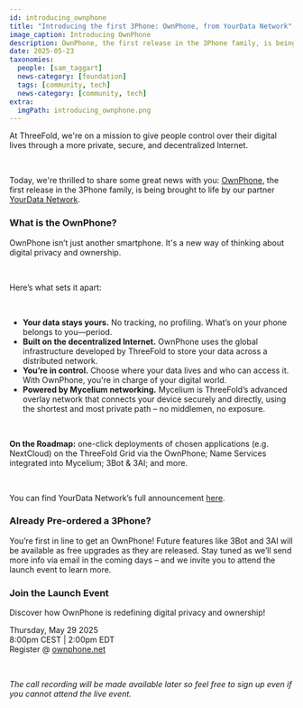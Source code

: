 ```yaml
---
id: introducing_ownphone
title: "Introducing the first 3Phone: OwnPhone, from YourData Network"
image_caption: Introducing OwnPhone
description: OwnPhone, the first release in the 3Phone family, is being brought to life by our partner YourData Network!
date: 2025-05-23
taxonomies:
  people: [sam_taggart]
  news-category: [foundation]
  tags: [community, tech]
  news-category: [community, tech]
extra:
  imgPath: introducing_ownphone.png
---
```


At ThreeFold, we're on a mission to give people control over their digital lives through a more private, secure, and decentralized Internet.

<br/>

Today, we're thrilled to share some great news with you: [OwnPhone](https://ownphone.net/), the first release in the 3Phone family, is being brought to life by our partner [YourData Network](https://yourdata.network/).



### **What is the OwnPhone?**

OwnPhone isn’t just another smartphone. It's a new way of thinking about digital privacy and ownership.

<br/>

Here’s what sets it apart:

<br/>

- **Your data stays yours.** No tracking, no profiling. What’s on your phone belongs to you—period.
- **Built on the decentralized Internet.** OwnPhone uses the global infrastructure developed by ThreeFold to store your data across a distributed network.
- **You’re in control.** Choose where your data lives and who can access it. With OwnPhone, you're in charge of your digital world.
- **Powered by Mycelium networking.** Mycelium is ThreeFold’s advanced overlay network that connects your device securely and directly, using the shortest and most private path – no middlemen, no exposure.

<br/>

**On the Roadmap:** one-click deployments of chosen applications (e.g. NextCloud) on the ThreeFold Grid via the OwnPhone; Name Services integrated into Mycelium; 3Bot & 3AI; and more.

<br/>

You can find YourData Network’s full announcement [here](https://ownphone.net/no-tracking-no-profiling-no-selling-of-your-data/).

### **Already Pre-ordered a 3Phone?**

You’re first in line to get an OwnPhone! Future features like 3Bot and 3AI will be available as free upgrades as they are released. Stay tuned as we’ll send more info via email in the coming days – and we invite you to attend the launch event to learn more.

### **Join the Launch Event**

Discover how OwnPhone is redefining digital privacy and ownership!

Thursday, May 29 2025<br/>
8:00pm CEST | 2:00pm EDT<br/>
Register @ [ownphone.net](http://ownphone.net)

<br/>

*The call recording will be made available later so feel free to sign up even if you cannot attend the live event.*